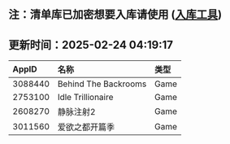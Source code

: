 ## 注：清单库已加密想要入库请使用 ([入库工具](https://github.com/BlankTMing/ManifestAutoUpdate/releases))

## 更新时间：2025-02-24 04:19:17
| AppID | 名称 | 类型  |
| :-------------------- | :----------------------------- | :----------- |
| 3088440 | Behind The Backrooms| Game |
| 2753100 | Idle Trillionaire| Game |
| 2608270 | 静脉注射2| Game |
| 3011560 | 爱欲之都开篇季| Game |

